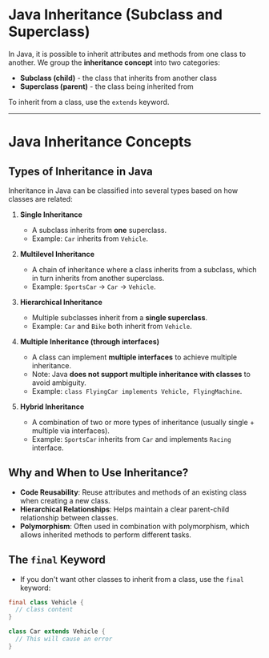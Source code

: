 # Java Inheritance (Subclass and Superclass)

In Java, it is possible to inherit attributes and methods from one class to another. We group the **inheritance concept** into two categories:

- **Subclass (child)** - the class that inherits from another class  
- **Superclass (parent)** - the class being inherited from  

To inherit from a class, use the `extends` keyword.

---


# Java Inheritance Concepts
## Types of Inheritance in Java

Inheritance in Java can be classified into several types based on how classes are related:

1. **Single Inheritance**  
   - A subclass inherits from **one** superclass.  
   - Example: `Car` inherits from `Vehicle`.

2. **Multilevel Inheritance**  
   - A chain of inheritance where a class inherits from a subclass, which in turn inherits from another superclass.  
   - Example: `SportsCar` → `Car` → `Vehicle`.

3. **Hierarchical Inheritance**  
   - Multiple subclasses inherit from a **single superclass**.  
   - Example: `Car` and `Bike` both inherit from `Vehicle`.

4. **Multiple Inheritance (through interfaces)**  
   - A class can implement **multiple interfaces** to achieve multiple inheritance.  
   - Note: Java **does not support multiple inheritance with classes** to avoid ambiguity.  
   - Example: `class FlyingCar implements Vehicle, FlyingMachine`.

5. **Hybrid Inheritance**  
   - A combination of two or more types of inheritance (usually single + multiple via interfaces).  
   - Example: `SportsCar` inherits from `Car` and implements `Racing` interface.


## Why and When to Use Inheritance?

- **Code Reusability**: Reuse attributes and methods of an existing class when creating a new class.  
- **Hierarchical Relationships**: Helps maintain a clear parent-child relationship between classes.  
- **Polymorphism**: Often used in combination with polymorphism, which allows inherited methods to perform different tasks.

## The `final` Keyword

- If you don't want other classes to inherit from a class, use the `final` keyword:

```java
final class Vehicle {
  // class content
}

class Car extends Vehicle {
  // This will cause an error
}
